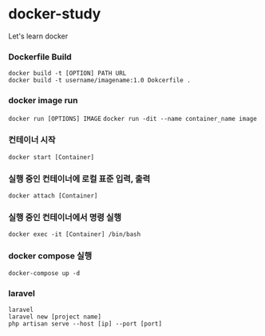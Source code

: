 # docker-study
 Let's learn docker

### Dockerfile Build
`docker build -t [OPTION] PATH URL`  
`docker build -t username/imagename:1.0 Dokcerfile .`

### docker image run
`docker run [OPTIONS] IMAGE`
`docker run -dit --name container_name image`  

### 컨테이너 시작
`docker start [Container]` 

### 실행 중인 컨테이너에 로컬 표준 입력, 출력
`docker attach [Container]`

### 실행 중인 컨테이너에서 명령 실행  
`docker exec -it [Container] /bin/bash`

### docker compose 실행
`docker-compose up -d`

### laravel
`laravel`  
`laravel new [project name]`  
`php artisan serve --host [ip] --port [port]`